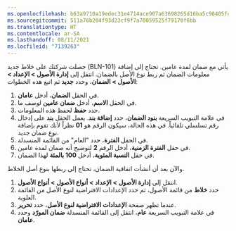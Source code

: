 ```yaml
---
ms.openlocfilehash: b63a9710a19edec31e4714ace907a63698265d16ba5c90405fd757ac5fa50aa1
ms.sourcegitcommit: 511a76b204f93d23cf9f7a70059525f79170f6bb
ms.translationtype: HT
ms.contentlocale: ar-SA
ms.lasthandoff: 08/11/2021
ms.locfileid: "7139263"
---
```

حصلت شركتك على خلاط جديد (BLN-101) يأتي مع ضمان لمدة عامين. تحتاج إلى إضافة معلومات الضمان ثم ربط نوع الأصل بالضمان. انتقل إلى **إدارة الأصول > الإعداد > الأصول > الضمان**، وحدد **جديد** ثم اتبع هذه الخطوات:

1.  في الحقل **الضمان**، أدخل **عامان**.
2.  في الحقل **الاسم**، أدخل **ضمان عامين** لوصف ما.
3.  حدد **حفظ** لحفظ هذه المعلومات.
4.  في علامة التبويب السريعة **بنود الضمان**، حدد **إضافة بند**.
يعمل الحقل **بند** على إدخال رقم تسلسلي تلقائياً. في هذه الحالة، سيكون الرقم هو **01** نظراً لأنك تقوم بإضافة نوع ضمان جديد. 
5.  في الحقل **الفترة**، حدد "العام" من القائمة المنسدلة.
6.  في حقل **الفترة الزمنية**، أدخل الرقم **2** لتوضيح أنه ضمان لمدة عامين. 
7.  في حقل **النسبة المئوية**، أدخل **100 بالمئة** لهذا الضمان.

والآن بعد أن أنشأت اتفاقية الضمان، تحتاج إلى ربطها بنوع أصل الخلاط.

1.  انتقل إلى **إدارة الأصول > الإعداد > أنواع الأصول > أنواع الأصول**.
2.  حدد **خلاط** من قائمة الأصول، ثم حدد الإعدادات الافتراضية لنوع الأصل من القائمة العلوية. 
3.  عندما تظهر صفحة **الإعدادات الافتراضية لنوع الأصل**، حدد **تحرير**.
3.  في علامة التبويب السريعة **عام**، انتقل إلى القائمة المنسدلة **ضمان المورّد** وحدد **عامان**.

